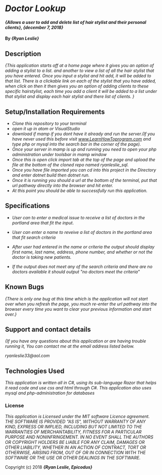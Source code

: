 # _Doctor Lookup_

#### _{Allows a user to add and delete list of hair stylist and their personal clients}, {december 7, 2018}_

#### By _**{Ryan Leslie}**_

## Description

_{This application starts off at a home page where it gives you an option of adding a stylist to a list. and another to view a list of all the hair stylist that you have entered. Once you input a stylist and hit add, it will be added to that list. There is a clickable link on each of the stylist that you have added, when click on then it then gives you an option of adding clients to these specific hairstylist, each time you add a client it will be added to a list under that stylist and display each hair stylist and there list of clients. }_

## Setup/Installation Requirements

* _Clone this repository to your terminal_
* _open it up in atom or VisualStudio_
* _download if mamp if you dont have it already and run the server.(If you have never used this before visit www.LearnHowToprogram.com and type php or mysql into the search bar in the corner of the page)._
* _Once your server in mamp is up and running you need to open your php administration under toolsbar in mamp window_
* _Once this is open click import tab at the top of the page and upload the file at the bottom of the cloned repo named ryanleslie_sql._
* _Once you have file imported you can cd into this project in the Directory and enter dotnet build then dotnet run._
* _Once it is running you should a url at the bottom of the terminal, put that url pathway directly into the browser and hit enter._
* _At this point you should be able to successfully run this application._

## Specifications

* _User can to enter a medical issue to receive a list of doctors in the portland area that fit the input_.

* _User can enter a name to reveive a list of doctors in the portland area that fit search criteria_

* _After user had entered in the name or criteria the output should display first name, last name, address, phone number, and whether or not the doctor is taking new patients._

* _If the output does not meet any of the search criteria and there are no doctors available it should output "no doctors meet the criteria"_






## Known Bugs

_{There is only one bug at this time which is the application will not start over when you refresh the page, you much re-enter the url pathway into the browser every time you want to clear your previous information and start over.}_

## Support and contact details

_{If you have any questions about this application or are having trouble running it, You can contact me at the email address listed below._

  _ryanleslie33@aol.com_

## Technologies Used

_This application is written all in C#, using its sub-language Razor that helps it read code and use css and html through C#. This application also uses mysql and php-administration for databases_

### License

*This application is Licensed under the MIT software Licence agreement. THE SOFTWARE IS PROVIDED "AS IS", WITHOUT WARRANTY OF ANY KIND, EXPRESS OR IMPLIED, INCLUDING BUT NOT LIMITED TO THE WARRANTIES OF MERCHANTABILITY, FITNESS FOR A PARTICULAR PURPOSE AND NONINFRINGEMENT. IN NO EVENT SHALL THE AUTHORS OR COPYRIGHT HOLDERS BE LIABLE FOR ANY CLAIM, DAMAGES OR OTHER LIABILITY, WHETHER IN AN ACTION OF CONTRACT, TORT OR OTHERWISE, ARISING FROM, OUT OF OR IN CONNECTION WITH THE SOFTWARE OR THE USE OR OTHER DEALINGS IN THE SOFTWARE.*

Copyright (c) 2018 **_{Ryan Leslie, Epicodus}_**
